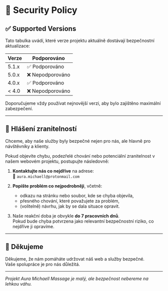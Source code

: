 # 🔐 Security Policy

## ✅ Supported Versions

Tato tabulka uvádí, které verze projektu aktuálně dostávají bezpečnostní aktualizace:

| Verze  | Podporováno     |
|--------|------------------|
| 5.1.x  | ✅ Podporováno   |
| 5.0.x  | ❌ Nepodporováno |
| 4.0.x  | ✅ Podporováno   |
| < 4.0  | ❌ Nepodporováno |

Doporučujeme vždy používat nejnovější verzi, aby bylo zajištěno maximální zabezpečení.

---

## 📢 Hlášení zranitelností

Chceme, aby naše služby byly bezpečné nejen pro nás, ale hlavně pro návštěvníky a klienty.

Pokud objevíte chybu, podezřelé chování nebo potenciální zranitelnost v našem webovém projektu, postupujte následovně:

1. **Kontaktujte nás co nejdříve** na adrese:  
   📧 `aura.michaell@protonmail.com`

2. **Popište problém co nejpodrobněji**, včetně:
   - odkazu na stránku nebo soubor, kde se chyba objevila,
   - přesného chování, které považujete za problém,
   - (volitelně) návrhu, jak by se dala situace opravit.

3. Naše reakční doba je obvykle **do 7 pracovních dnů**.  
   Pokud bude chyba potvrzena jako relevantní bezpečnostní riziko, co nejdříve ji opravíme.

---

## 🙏 Děkujeme

Děkujeme, že nám pomáháte udržovat náš web a služby bezpečné.  
Vaše spolupráce je pro nás důležitá.

---

*Projekt Aura Michaell Massage je malý, ale bezpečnost nebereme na lehkou váhu.*

